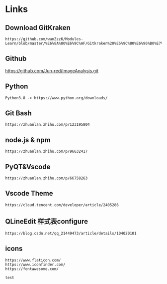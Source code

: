 # Links

## Download GitKraken 
    https://github.com/wanZzz6/Modules-Learn/blob/master/%E6%8A%80%E6%9C%AF/Gitkraken%20%E6%9C%80%E6%96%B0%E7%89%88v9.x%E7%A0%B4%E8%A7%A3%E6%95%99%E7%A8%8B.md

## Github
   https://github.com/Jun-red/ImageAnalysis.git

## Python
    Python3.8 -> https://www.python.org/downloads/

## Git Bash
    https://zhuanlan.zhihu.com/p/123195804

## node.js & npm
    https://zhuanlan.zhihu.com/p/96632417

## PyQT&Vscode
    https://zhuanlan.zhihu.com/p/66758263

## Vscode Theme
    https://cloud.tencent.com/developer/article/2405286

## QLineEdit 样式表configure
    https://blog.csdn.net/qq_21449473/article/details/104020101

## icons
    https://www.flaticon.com/
    https://www.iconfinder.com/
    https://fontawesome.com/

    test


